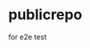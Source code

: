 # publicrepo
for e2e test




















































































































































































































































































































































































































































































































































































































































































































































































































































































































































































































